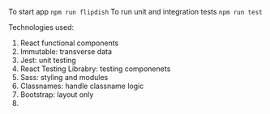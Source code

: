 To start app `npm run flipdish`
To run unit and integration tests `npm run test`

Technologies used:
1. React functional components
2. Immutable: transverse data
3. Jest: unit testing
4. React Testing Librabry: testing componenets
5. Sass: styling and modules
6. Classnames: handle classname logic
7. Bootstrap: layout only
8.